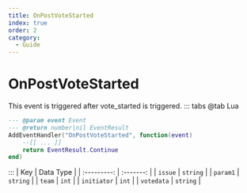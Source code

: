 ```yaml
---
title: OnPostVoteStarted
index: true
order: 2
category:
  - Guide
---
```


# OnPostVoteStarted
This event is triggered after vote_started is triggered.
::: tabs
@tab Lua
```lua
--- @param event Event
--- @return number|nil EventResult
AddEventHandler("OnPostVoteStarted", function(event)
    --[[ ... ]]
    return EventResult.Continue
end)
```

:::
|     Key     | Data Type |
| :---------: | :-------: |
|   `issue`   |  `string` |
|   `param1`  |  `string` |
|    `team`   |   `int`   |
| `initiator` |   `int`   |
|  `votedata` |  `string` |